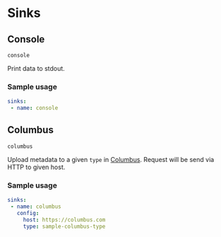 # Sinks

## Console

`console`

Print data to stdout.

### Sample usage

```yaml
sinks:
 - name: console
```

## Columbus

`columbus`

Upload metadata to a given `type` in [Columbus](github.com/odpf/columbus). Request will be send via HTTP to given host.

### Sample usage

```yaml
sinks:
 - name: columbus
   config:
     host: https://columbus.com
     type: sample-columbus-type
```